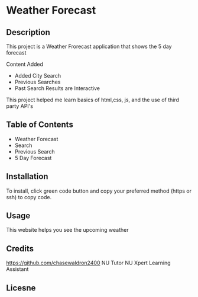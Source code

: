 # Weather Forecast

## Description

This project is a Weather Frorecast application that shows the 5 day forecast

Content Added
- Added City Search
- Previous Searches
- Past Search Results are Interactive

This project helped me learn basics of html,css, js, and the use of third party API's

## Table of Contents

- Weather Forecast
- Search
- Previous Search
- 5 Day Forecast

## Installation

To install, click green code button and copy your preferred method (https or ssh) to copy code.

## Usage

This website helps you see the upcoming weather

## Credits

https://github.com/chasewaldron2400
NU Tutor
NU Xpert Learning Assistant

## Licesne